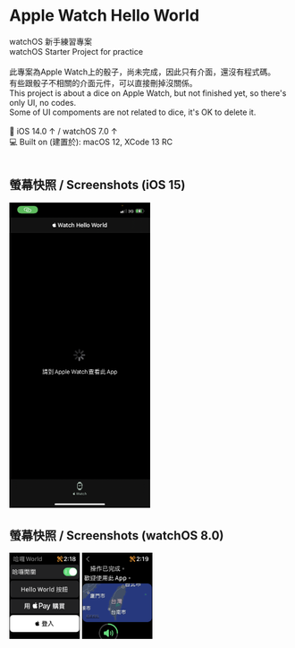 # Apple Watch Hello World
watchOS 新手練習專案<br>
watchOS Starter Project for practice
<br><br>
此專案為Apple Watch上的骰子，尚未完成，因此只有介面，還沒有程式碼。<br>
有些跟骰子不相關的介面元件，可以直接刪掉沒關係。<BR>
This project is about a dice on Apple Watch, but not finished yet, so there's only UI, no codes.<br>
Some of UI compoments are not related to dice, it's OK to delete it.
<br><br>
📱 iOS 14.0 ↑ / watchOS 7.0 ↑<br>
💻 Built on (建置於): macOS 12, XCode 13 RC<br>
<br>

## 螢幕快照 / Screenshots (iOS 15)
<img src="https://github.com/iambjlu/Apple-Watch-Hello-World/blob/main/Readme_src/iOS_1100917.PNG" width=50% height=50%></img>


## 螢幕快照 / Screenshots (watchOS 8.0)
<img src="https://github.com/iambjlu/Apple-Watch-Hello-World/blob/main/Readme_src/wOS_1100917_P1.PNG" width=25% height=25%></img>
<img src="https://github.com/iambjlu/Apple-Watch-Hello-World/blob/main/Readme_src/wOS_1100917_P2.PNG" width=25% height=25%></img>
